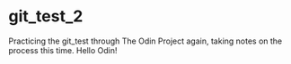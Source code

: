 # git_test_2
Practicing the git_test through The Odin Project again, taking notes on the process this time. 
Hello Odin!